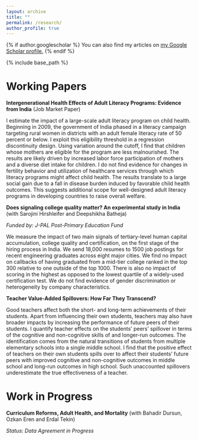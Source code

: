 ```yaml
---
layout: archive
title: ""
permalink: /research/
author_profile: true
---
```



{% if author.googlescholar %}
  You can also find my articles on <u><a href="{{author.googlescholar}}">my Google Scholar profile</a>.</u>
{% endif %}

{% include base_path %}

# Working Papers

**Intergenerational Health Effects of Adult Literacy Programs: Evidence from India** (Job Market Paper) 

<!-- [(Draft)](https://papers.ssrn.com/sol3/papers.cfm?abstract_id=4120022) -->
 
I estimate the impact of a large-scale adult literacy program on child health. Beginning in 2009, the government of India phased in a literacy campaign targeting rural women in districts with an adult female literacy rate of 50 percent or below. I exploit this eligibility threshold in a regression discontinuity design. Using variation around the cutoff, I find that children whose mothers are eligible for the program are less malnourished. The results are likely driven by increased labor force participation of mothers and a diverse diet intake for children. I do not find evidence for changes in fertility behavior and utilization of healthcare services through which literacy programs might affect child health. The results translate to a large social gain due to a fall in disease burden induced by favorable child health outcomes. This suggests additional scope for well-designed adult literacy programs in developing countries to raise overall welfare.
   
**Does signaling college quality matter? An experimental study in India** (with Sarojini Hirshleifer and Deepshikha Batheja)

*Funded by: J-PAL Post-Primary Education Fund*

We measure the impact of two main signals of tertiary-level human capital accumulation, college quality and certification, on the first stage of the hiring process in India. We send 18,000 resumes to 1500 job postings for recent engineering graduates across eight major cities.  We find no impact on callbacks of having graduated from a mid-tier college ranked in the top 300 relative to one outside of the top 1000. There is also no impact of scoring in the highest as opposed to the lowest quartile of a widely-used certification test. We do not find evidence of gender discrimination or heterogeneity by company characteristics.
 
**Teacher Value-Added Spillovers: How Far They Transcend?**

Good teachers affect both the short- and long-term achievements of their students. Apart from influencing their own students, teachers may also have broader impacts by increasing the performance of future peers of their students. I quantify teacher effects on the students’ peers’ spillover in terms of the cognitive and non-cognitive skills of and longer-run outcomes. The identification comes from the natural transitions of students from multiple elementary schools into a single middle school. I find that the positive effect of teachers on their own students spills over to affect their students’ future peers with improved cognitive and non-cognitive outcomes in middle school and long-run outcomes in high school. Such unaccounted spillovers underestimate the true effectiveness of a teacher.

# Work in Progress

**Curriculum Reforms, Adult Health, and Mortality** (with Bahadir Dursun, Ozkan Eren and Erdal Tekin)

*Status: Data Agreement in Progress*
